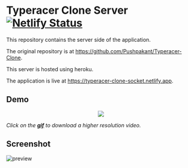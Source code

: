 # Typeracer Clone Server [![Netlify Status](https://api.netlify.com/api/v1/badges/5d0611fb-5bff-4839-b488-3f027a7a9a8d/deploy-status)](https://app.netlify.com/sites/typeracer-clone-socket/deploys)

This repository contains the server side of the application. 

The original repository is at https://github.com/Pushpakant/Typeracer-Clone.

This server is hosted using heroku. 

The application is live at https://typeracer-clone-socket.netlify.app.

##  Demo

<p align="center">
  <a href="https://github.com/Pushpakant/typeracer-clone/blob/master/demo/demo.mp4?raw=true"><img src="https://github.com/Pushpakant/typeracer-clone/blob/master/demo/demo.gif?raw=true"></a>
</p>

_Click on the **[gif](https://github.com/Pushpakant/typeracer-clone/blob/master/demo/demo.mp4?raw=true)** to download a higher resolution video._

## Screenshot

![preview](https://github.com/Pushpakant/typeracer-clone/blob/master/demo/img.png?raw=true)
